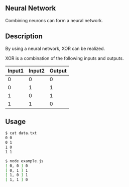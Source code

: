 Neural Network
---
Combining neurons can form a neural network.

## Description
By using a neural network, XOR can be realized.

XOR is a combination of the following inputs and outputs.

|Input1|Input2|Output|
|:---|:---|:---|
|0|0|0|
|0|1|1|
|1|0|1|
|1|1|0|

## Usage

```bash
$ cat data.txt
0 0
0 1
1 0
1 1

$ node example.js
[ 0, 0 ] 0
[ 0, 1 ] 1
[ 1, 0 ] 1
[ 1, 1 ] 0
```
